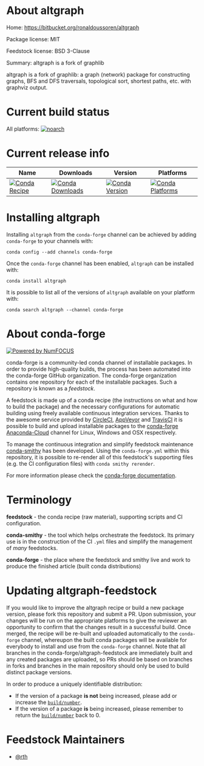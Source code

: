 <!--
# -*- mode: jinja -*-
-->

About altgraph
==============

Home: https://bitbucket.org/ronaldoussoren/altgraph

Package license: MIT

Feedstock license: BSD 3-Clause

Summary: altgraph is a fork of graphlib

altgraph is a fork of graphlib: a graph (network)
package for constructing graphs, BFS and DFS traversals,
topological sort, shortest paths, etc. with graphviz output.


Current build status
====================

All platforms:
[![noarch](https://img.shields.io/circleci/project/github/conda-forge/altgraph-feedstock/master.svg?label=noarch)](https://circleci.com/gh/conda-forge/altgraph-feedstock)

Current release info
====================

| Name | Downloads | Version | Platforms |
| --- | --- | --- | --- |
| [![Conda Recipe](https://img.shields.io/badge/recipe-altgraph-green.svg)](https://anaconda.org/conda-forge/altgraph) | [![Conda Downloads](https://img.shields.io/conda/dn/conda-forge/altgraph.svg)](https://anaconda.org/conda-forge/altgraph) | [![Conda Version](https://img.shields.io/conda/vn/conda-forge/altgraph.svg)](https://anaconda.org/conda-forge/altgraph) | [![Conda Platforms](https://img.shields.io/conda/pn/conda-forge/altgraph.svg)](https://anaconda.org/conda-forge/altgraph) |

Installing altgraph
===================

Installing `altgraph` from the `conda-forge` channel can be achieved by adding `conda-forge` to your channels with:

```
conda config --add channels conda-forge
```

Once the `conda-forge` channel has been enabled, `altgraph` can be installed with:

```
conda install altgraph
```

It is possible to list all of the versions of `altgraph` available on your platform with:

```
conda search altgraph --channel conda-forge
```


About conda-forge
=================

[![Powered by NumFOCUS](https://img.shields.io/badge/powered%20by-NumFOCUS-orange.svg?style=flat&colorA=E1523D&colorB=007D8A)](http://numfocus.org)

conda-forge is a community-led conda channel of installable packages.
In order to provide high-quality builds, the process has been automated into the
conda-forge GitHub organization. The conda-forge organization contains one repository
for each of the installable packages. Such a repository is known as a *feedstock*.

A feedstock is made up of a conda recipe (the instructions on what and how to build
the package) and the necessary configurations for automatic building using freely
available continuous integration services. Thanks to the awesome service provided by
[CircleCI](https://circleci.com/), [AppVeyor](https://www.appveyor.com/)
and [TravisCI](https://travis-ci.org/) it is possible to build and upload installable
packages to the [conda-forge](https://anaconda.org/conda-forge)
[Anaconda-Cloud](https://anaconda.org/) channel for Linux, Windows and OSX respectively.

To manage the continuous integration and simplify feedstock maintenance
[conda-smithy](https://github.com/conda-forge/conda-smithy) has been developed.
Using the ``conda-forge.yml`` within this repository, it is possible to re-render all of
this feedstock's supporting files (e.g. the CI configuration files) with ``conda smithy rerender``.

For more information please check the [conda-forge documentation](https://conda-forge.org/docs/).

Terminology
===========

**feedstock** - the conda recipe (raw material), supporting scripts and CI configuration.

**conda-smithy** - the tool which helps orchestrate the feedstock.
                   Its primary use is in the construction of the CI ``.yml`` files
                   and simplify the management of *many* feedstocks.

**conda-forge** - the place where the feedstock and smithy live and work to
                  produce the finished article (built conda distributions)


Updating altgraph-feedstock
===========================

If you would like to improve the altgraph recipe or build a new
package version, please fork this repository and submit a PR. Upon submission,
your changes will be run on the appropriate platforms to give the reviewer an
opportunity to confirm that the changes result in a successful build. Once
merged, the recipe will be re-built and uploaded automatically to the
`conda-forge` channel, whereupon the built conda packages will be available for
everybody to install and use from the `conda-forge` channel.
Note that all branches in the conda-forge/altgraph-feedstock are
immediately built and any created packages are uploaded, so PRs should be based
on branches in forks and branches in the main repository should only be used to
build distinct package versions.

In order to produce a uniquely identifiable distribution:
 * If the version of a package **is not** being increased, please add or increase
   the [``build/number``](https://conda.io/docs/user-guide/tasks/build-packages/define-metadata.html#build-number-and-string).
 * If the version of a package **is** being increased, please remember to return
   the [``build/number``](https://conda.io/docs/user-guide/tasks/build-packages/define-metadata.html#build-number-and-string)
   back to 0.

Feedstock Maintainers
=====================

* [@rth](https://github.com/rth/)

